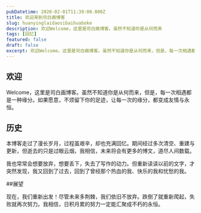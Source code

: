 ```yaml
---
pubDatetime: 2020-02-01T11:39:00.000Z
title: 欢迎来到司白画博客
slug: huanyinglaidaosibaihuaboke
description: 欢迎Welcome，这里是司白画博客。虽然不知道你是从何而来
tags: [回忆]
featured: false
draft: false
excerpt: 欢迎Welcome，这里是司白画博客。虽然不知道你是从何而来，但是，每一次相遇都是一种缘分。如果愿意，不烦留下你的足迹，让每一次的缘分，都变成友情与永恒。历史本博客走过了漫长岁月，过程虽艰辛，却也充满
---
```


## 欢迎
Welcome，这里是司白画博客。虽然不知道你是从何而来，但是，每一次相遇都是一种缘分。如果愿意，不烦留下你的足迹，让每一次的缘分，都变成友情与永恒。

## 历史
本博客走过了漫长岁月，过程虽艰辛，却也充满回忆。期间经过多次清空、重建与更新，但逝去的只是过眼云烟，我相信，未来将会有更多的博文，道尽人间数载。

我也常常会想要放弃，想要丢下，失去了写作的动力。但重新读读以前的文字，才突然发现，我又回到了过去，回到了曾经那个热血的我、快乐的我和忧愁的我。

##展望
现在，我们重新出发！尽管未来多荆棘，我们依旧不放弃。跌倒了就重新爬起，失败就再次努力。我相信，日积月累的努力一定能汇聚成不朽的永恒。
